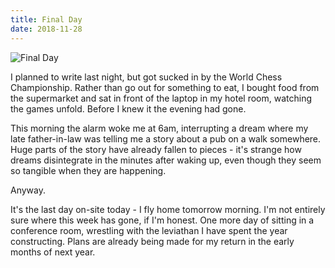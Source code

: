```yaml
---
title: Final Day
date: 2018-11-28
---
```


![Final Day](https://source.unsplash.com/ZYYS1kapOm8/1600x900)

I planned to write last night, but got sucked in by the World Chess Championship. Rather than go out for something to eat, I bought food from the supermarket and sat in front of the laptop in my hotel room, watching the games unfold. Before I knew it the evening had gone.

This morning the alarm woke me at 6am, interrupting a dream where my late father-in-law was telling me a story about a pub on a walk somewhere. Huge parts of the story have already fallen to pieces - it's strange how dreams disintegrate in the minutes after waking up, even though they seem so tangible when they are happening.

Anyway.

It's the last day on-site today - I fly home tomorrow morning. I'm not entirely sure where this week has gone, if I'm honest. One more day of sitting in a conference room, wrestling with the leviathan I have spent the year constructing. Plans are already being made for my return in the early months of next year.
